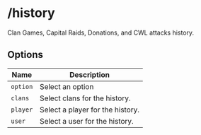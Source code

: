 # /history

Clan Games, Capital Raids, Donations, and CWL attacks history.

## Options

| Name | Description |
|------|-------------|
| `option` | Select an option |
| `clans` | Select clans for the history. |
| `player` | Select a player for the history. |
| `user` | Select a user for the history. |

